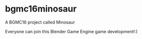 # bgmc16minosaur
A BGMC16 project called Minosaur

Everyone can join this Blender Game Engine game development!:)
